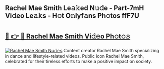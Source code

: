 ## Rachel Mae Smith Le𝚊𝚔ed N𝚞𝚍e - Part-7mH Vi𝚍eo Le𝚊𝚔s - H𝚘t O𝚗lyf𝚊ns Ph𝚘tos ffF7U

# <h2><a href="http://hf1oqt.feru.top/?c=Rachel+Mae+Smith">🔗 👉 🔴 Rachel Mae Smith Vi𝚍𝚎o Ph𝚘t𝚘𝚜</a></h2>

[![Rachel Mae Smith Nu𝚍𝚎s](https://i.imgur.com/0TWrTi3.gif)](http://hf1oqt.feru.top/?c=Rachel+Mae+Smith)
Content creator Rachel Mae Smith specializing in dance and lifestyle-related videos. Public icon Rachel Mae Smith, celebrated for their tireless efforts to make a positive impact on society. 
